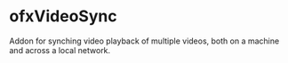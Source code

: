 # ofxVideoSync

Addon for synching video playback of multiple videos, both on a machine and across a local network.

